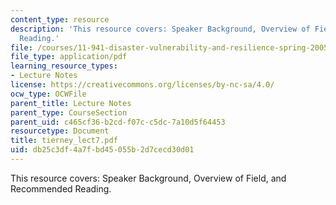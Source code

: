 ```yaml
---
content_type: resource
description: 'This resource covers: Speaker Background, Overview of Field, and Recommended
  Reading.'
file: /courses/11-941-disaster-vulnerability-and-resilience-spring-2005/db25c3df4a7fbd45055b2d7cecd30d01_tierney_lect7.pdf
file_type: application/pdf
learning_resource_types:
- Lecture Notes
license: https://creativecommons.org/licenses/by-nc-sa/4.0/
ocw_type: OCWFile
parent_title: Lecture Notes
parent_type: CourseSection
parent_uid: c465cf36-b2cd-f07c-c5dc-7a10d5f64453
resourcetype: Document
title: tierney_lect7.pdf
uid: db25c3df-4a7f-bd45-055b-2d7cecd30d01
---
```

This resource covers: Speaker Background, Overview of Field, and Recommended Reading.